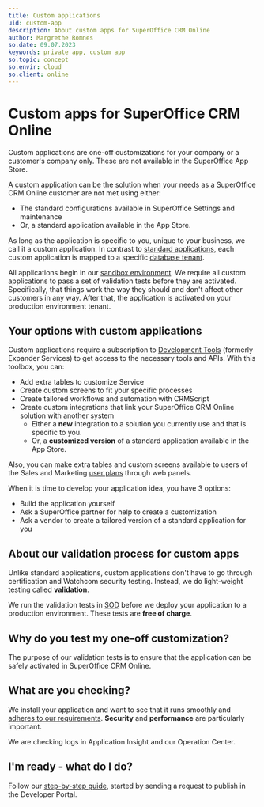 ```yaml
---
title: Custom applications
uid: custom-app
description: About custom apps for SuperOffice CRM Online
author: Margrethe Romnes
so.date: 09.07.2023
keywords: private app, custom app
so.topic: concept
so.envir: cloud
so.client: online
---
```


# Custom apps for SuperOffice CRM Online

Custom applications are one-off customizations for your company or a customer's company only. These are not available in the SuperOffice App Store.

A custom application can be the solution when your needs as a SuperOffice CRM Online customer are not met using either:

* The standard configurations available in SuperOffice Settings and maintenance
* Or, a standard application available in the App Store.

As long as the application is specific to you, unique to your business, we call it a custom application. In contrast to [standard applications][2], each custom application is mapped to a specific [database tenant][3].

All applications begin in our [sandbox environment][4]. We require all custom applications to pass a set of validation tests before they are activated. Specifically, that things work the way they should and don't affect other customers in any way. After that, the application is activated on your production environment tenant.

## Your options with custom applications

Custom applications require a subscription to [Development Tools][7] (formerly Expander Services) to get access to the necessary tools and APIs. With this toolbox, you can:

* Add extra tables to customize Service
* Create custom screens to fit your specific processes
* Create tailored workflows and automation with CRMScript
* Create custom integrations that link your SuperOffice CRM Online solution with another system
  * Either a **new** integration to a solution you currently use and that is specific to you.
  * Or, a **customized version** of a standard application available in the App Store.

Also, you can make extra tables and custom screens available to users of the Sales and Marketing [user plans][8] through web panels.

When it is time to develop your application idea, you have 3 options:

* Build the application yourself
* Ask a SuperOffice partner for help to create a customization
* Ask a vendor to create a tailored version of a standard application for you

## <a id="validate" />About our validation process for custom apps

Unlike standard applications, custom applications don't have to go through certification and Watchcom security testing. Instead, we do light-weight testing called **validation**.

We run the validation tests in [SOD][4] before we deploy your application to a production environment. These tests are **free of charge**.

## Why do you test my one-off customization?

The purpose of our validation tests is to ensure that the application can be safely activated in SuperOffice CRM Online.

## What are you checking?

We install your application and want to see that it runs smoothly and [adheres to our requirements][1]. **Security** and **performance** are particularly important.

We are checking logs in Application Insight and our Operation Center.

## I'm ready - what do I do?

Follow our [step-by-step guide][5], started by sending a request to publish in the Developer Portal.

<!-- Referenced links -->
[2]: ../standard-app/index.md
[1]: ../standard-app/requirements/index.md
[3]: ../getting-started/index.md#tenant
[4]: ../getting-started/app-envir.md
[5]: validate.md
[7]: ../../admin/license/expander-services/index.md
[8]: ../../admin/license/user-plans.md
